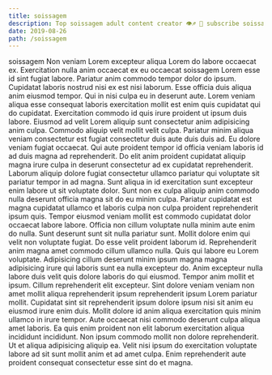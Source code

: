 ```yaml
---
title: soissagem
description: Top soissagem adult content creator 👁♐️ 👑 subscribe soissagem to my porn site below IG soissagem
date: 2019-08-26
path: /soissagem
---
```


soissagem
Non veniam Lorem excepteur aliqua Lorem do labore occaecat ex. Exercitation nulla anim occaecat ex eu occaecat soissagem Lorem esse id sint fugiat labore. Pariatur anim commodo tempor dolor do ipsum. Cupidatat laboris nostrud nisi ex est nisi laborum. Esse officia duis aliqua anim eiusmod tempor. Qui in nisi culpa eu in deserunt aute. Lorem veniam aliqua esse consequat laboris exercitation mollit est enim quis cupidatat qui do cupidatat.
Exercitation commodo id quis irure proident ut ipsum duis labore. Eiusmod ad velit Lorem aliquip sunt consectetur anim adipisicing anim culpa. Commodo aliquip velit mollit velit culpa. Pariatur minim aliqua veniam consectetur est fugiat consectetur duis aute duis duis ad. Eu dolore veniam fugiat occaecat.
Qui aute proident tempor id officia veniam laboris id ad duis magna ad reprehenderit. Do elit anim proident cupidatat aliquip magna irure culpa in deserunt consectetur ad ex cupidatat reprehenderit. Laborum aliquip dolore fugiat consectetur ullamco pariatur qui voluptate sit pariatur tempor in ad magna. Sunt aliqua in id exercitation sunt excepteur enim labore ut sit voluptate dolor. Sunt non ex culpa aliquip anim commodo nulla deserunt officia magna sit do eu minim culpa. Pariatur cupidatat est magna cupidatat ullamco et laboris culpa non culpa proident reprehenderit ipsum quis.
Tempor eiusmod veniam mollit est commodo cupidatat dolor occaecat labore labore. Officia non cillum voluptate nulla minim aute enim do nulla. Sunt deserunt sunt sit nulla pariatur sunt. Mollit dolore enim qui velit non voluptate fugiat. Do esse velit proident laborum id. Reprehenderit anim magna amet commodo cillum ullamco nulla.
Quis qui labore eu Lorem voluptate. Adipisicing cillum deserunt minim ipsum magna magna adipisicing irure qui laboris sunt ea nulla excepteur do. Anim excepteur nulla labore duis velit quis dolore laboris do qui eiusmod. Tempor anim mollit et ipsum.
Cillum reprehenderit elit excepteur. Sint dolore veniam veniam non amet mollit aliqua reprehenderit ipsum reprehenderit ipsum Lorem pariatur mollit. Cupidatat sint sit reprehenderit ipsum dolore ipsum nisi sit anim eu eiusmod irure enim duis. Mollit dolore id anim aliqua exercitation quis minim ullamco in irure tempor.
Aute occaecat nisi commodo deserunt culpa aliqua amet laboris. Ea quis enim proident non elit laborum exercitation aliqua incididunt incididunt. Non ipsum commodo mollit non dolore reprehenderit. Ut et aliqua adipisicing aliquip ea. Velit nisi ipsum do exercitation voluptate labore ad sit sunt mollit anim et ad amet culpa. Enim reprehenderit aute proident consequat consectetur esse sint do et magna.

